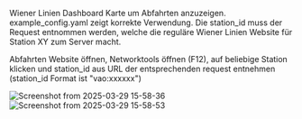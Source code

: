 Wiener Linien Dashboard Karte um Abfahrten anzuzeigen.
example_config.yaml zeigt korrekte Verwendung. Die station_id muss der Request entnommen werden, welche die reguläre Wiener Linien Website für Station XY zum Server macht. 

Abfahrten Website öffnen, Networktools öffnen (F12), auf beliebige Station klicken und station_id aus URL der entsprechenden request entnehmen (station_id Format ist "vao:xxxxxx") 

![Screenshot from 2025-03-29 15-58-36](https://github.com/user-attachments/assets/496211c0-2e72-42c7-a974-e655d2c06ff8)
![Screenshot from 2025-03-29 15-58-53](https://github.com/user-attachments/assets/ff3711a6-7266-4db5-95c7-5b085953cf36)
